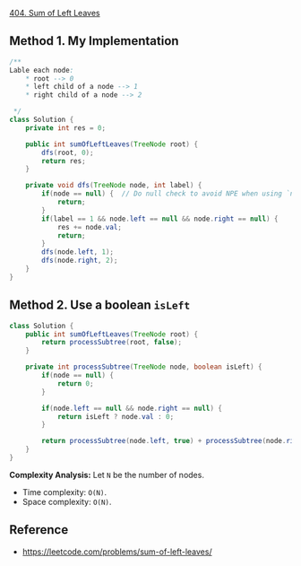 [404. Sum of Left Leaves](https://leetcode.com/problems/sum-of-left-leaves/description/)


## Method 1. My Implementation
```java
/**
Lable each node: 
    * root --> 0 
    * left child of a node --> 1
    * right child of a node --> 2

 */
class Solution {
    private int res = 0;

    public int sumOfLeftLeaves(TreeNode root) {
        dfs(root, 0);
        return res;
    }

    private void dfs(TreeNode node, int label) {
        if(node == null) {  // Do null check to avoid NPE when using `node.left` and `node.right`
            return;
        }
        if(label == 1 && node.left == null && node.right == null) {
            res += node.val;
            return;
        }
        dfs(node.left, 1);
        dfs(node.right, 2);
    }
}
```


## Method 2. Use a boolean `isLeft`
```java
class Solution {
    public int sumOfLeftLeaves(TreeNode root) {
        return processSubtree(root, false);
    }

    private int processSubtree(TreeNode node, boolean isLeft) {
        if(node == null) {
            return 0;
        }

        if(node.left == null && node.right == null) {
            return isLeft ? node.val : 0;
        }

        return processSubtree(node.left, true) + processSubtree(node.right, false);
    }
}
```
**Complexity Analysis:** Let `N` be the number of nodes.
* Time complexity: `O(N)`.
* Space complexity: `O(N)`.


## Reference
* https://leetcode.com/problems/sum-of-left-leaves/